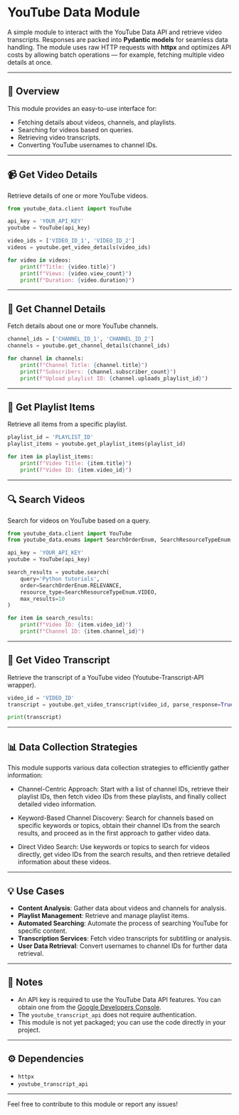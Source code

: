 # **YouTube Data Module**

A simple module to interact with the YouTube Data API and retrieve video transcripts. 
Responses are packed into **Pydantic models** for seamless data handling. 
The module uses raw HTTP requests with **httpx** and optimizes API costs by allowing batch operations — 
for example, fetching multiple video details at once.

---

## 🌟 Overview

This module provides an easy-to-use interface for:

- Fetching details about videos, channels, and playlists.
- Searching for videos based on queries.
- Retrieving video transcripts.
- Converting YouTube usernames to channel IDs.

---

## 📹 Get Video Details

Retrieve details of one or more YouTube videos.

```python
from youtube_data.client import YouTube

api_key = 'YOUR_API_KEY'
youtube = YouTube(api_key)

video_ids = ['VIDEO_ID_1', 'VIDEO_ID_2']
videos = youtube.get_video_details(video_ids)

for video in videos:
    print(f"Title: {video.title}")
    print(f"Views: {video.view_count}")
    print(f"Duration: {video.duration}")
```

---

## 👥 Get Channel Details

Fetch details about one or more YouTube channels.

```python
channel_ids = ['CHANNEL_ID_1', 'CHANNEL_ID_2']
channels = youtube.get_channel_details(channel_ids)

for channel in channels:
    print(f"Channel Title: {channel.title}")
    print(f"Subscribers: {channel.subscriber_count}")
    print(f"Upload playlist ID: {channel.uploads_playlist_id}")
```

---

## 📄 Get Playlist Items

Retrieve all items from a specific playlist.

```python
playlist_id = 'PLAYLIST_ID'
playlist_items = youtube.get_playlist_items(playlist_id)

for item in playlist_items:
    print(f"Video Title: {item.title}")
    print(f"Video ID: {item.video_id}")
```

---

## 🔍 Search Videos

Search for videos on YouTube based on a query.

```python
from youtube_data.client import YouTube
from youtube_data.enums import SearchOrderEnum, SearchResourceTypeEnum

api_key = 'YOUR_API_KEY'
youtube = YouTube(api_key)

search_results = youtube.search(
    query='Python tutorials',
    order=SearchOrderEnum.RELEVANCE,
    resource_type=SearchResourceTypeEnum.VIDEO,
    max_results=10
)

for item in search_results:
    print(f"Video ID: {item.video_id}")
    print(f"Channel ID: {item.channel_id}")
```

---

## 💬 Get Video Transcript

Retrieve the transcript of a YouTube video (Youtube-Transcript-API wrapper).

```python
video_id = 'VIDEO_ID'
transcript = youtube.get_video_transcript(video_id, parse_response=True)

print(transcript)
```

---

## 📊 Data Collection Strategies
This module supports various data collection strategies to efficiently gather information:

- Channel-Centric Approach: Start with a list of channel IDs, retrieve their playlist IDs, then fetch video IDs from these playlists, and finally collect detailed video information.

- Keyword-Based Channel Discovery: Search for channels based on specific keywords or topics, obtain their channel IDs from the search results, and proceed as in the first approach to gather video data.

- Direct Video Search: Use keywords or topics to search for videos directly, get video IDs from the search results, and then retrieve detailed information about these videos.

---

## 💡 Use Cases

- **Content Analysis**: Gather data about videos and channels for analysis.
- **Playlist Management**: Retrieve and manage playlist items.
- **Automated Searching**: Automate the process of searching YouTube for specific content.
- **Transcription Services**: Fetch video transcripts for subtitling or analysis.
- **User Data Retrieval**: Convert usernames to channel IDs for further data retrieval.


---

## 📄 Notes

- An API key is required to use the YouTube Data API features. You can obtain one from the [Google Developers Console](https://console.developers.google.com/).
- The `youtube_transcript_api` does not require authentication.
- This module is not yet packaged; you can use the code directly in your project.

---

## ⚙️ Dependencies

- `httpx`
- `youtube_transcript_api`

---

Feel free to contribute to this module or report any issues!